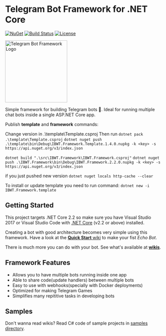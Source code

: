 ﻿# Telegram Bot Framework for .NET Core

 [![NuGet](https://img.shields.io/nuget/v/IBWT.Framework.svg?style=flat-square&label=IBWT.Framework&maxAge=3600)](https://www.nuget.org/packages/IBWT.Framework)
 [![Build Status](https://img.shields.io/travis/pouladpld/IBWT.Framework.svg?style=flat-square&maxAge=3600)](https://travis-ci.org/pouladpld/IBWT.Framework)
 [![License](https://img.shields.io/github/license/pouladpld/IBWT.Framework.svg?style=flat-square&maxAge=2592000)](https://raw.githubusercontent.com/pouladpld/IBWT.Framework/master/LICENSE)

<img src="./docs/icon.png" alt="Telegram Bot Framework Logo" width=200 height=200 />

Simple framework for building Telegram bots 🤖. Ideal for running multiple chat bots inside a single ASP.NET Core app.

Publish **template** and **framework** commands:

Change version in .\template\Template.csproj
Then run
`dotnet pack .\template\Template.csproj`
`dotnet nuget push .\template\bin\Debug\IBWT.Framework.Template.1.4.0.nupkg -k <key> -s https://api.nuget.org/v3/index.json`

`dotnet build ".\src\IBWT.Framework\IBWT.Framework.csproj"`
`dotnet nuget push .\IBWT.Framework\bin\Debug\IBWT.Framework.2.2.0.nupkg -k <key> -s https://api.nuget.org/v3/index.json`

if you just pushed new version
`dotnet nuget locals http-cache --clear`

To install or update template you need to run command:
`dotnet new -i IBWT.Framework.template`

## Getting Started

This project targets .NET Core 2.2 so make sure you have Visual Studio 2017 or Visual Studio Code with [.NET Core](https://www.microsoft.com/net/download/core#/current) (v2.2 or above) installed.

Creating a bot with good architecture becomes very simple using this framework. Have a look at the [**Quick Start** wiki](./docs/wiki/quick-start/echo-bot.md) to make your fist _Echo Bot_.

There is much more you can do with your bot. See what's available at [**wikis**](./docs/wiki/README.md).

## Framework Features

- Allows you to have multiple bots running inside one app
- Able to share code(update handlers) between multiple bots
- Easy to use with webhooks(specially with Docker deployments)
- Optimized for making Telegram Games
- Simplifies many repititive tasks in developing bots

## Samples

Don't wanna read wikis? Read C# code of sample projects in [samples directory](./sample/).
